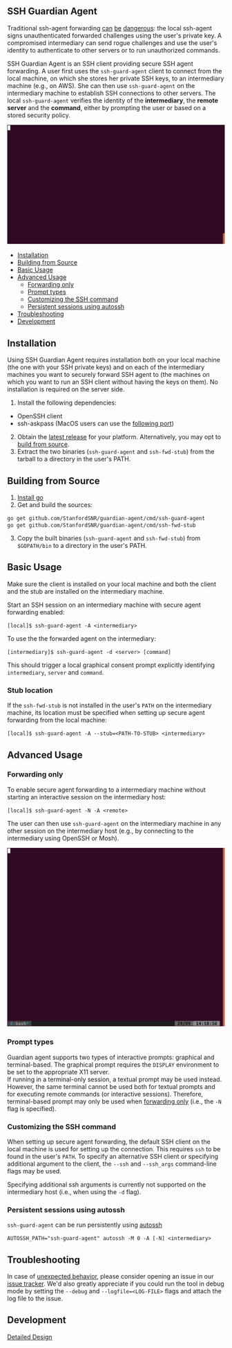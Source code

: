 ## SSH Guardian Agent

Traditional ssh-agent forwarding [can](https://heipei.github.io/2015/02/26/SSH-Agent-Forwarding-considered-harmful/) [be](https://news.ycombinator.com/item?id=9425805) [dangerous](https://lyte.id.au/2012/03/19/ssh-agent-forwarding-is-a-bug/): the local ssh-agent signs unauthenticated forwarded challenges using the user's private key. A compromised intermediary can send rogue challenges and use the user's identity to authenticate to other servers or to run unauthorized commands.

SSH Guardian Agent is an SSH client providing secure SSH agent forwarding. A user first uses the `ssh-guard-agent` client to connect from the local machine, on which she stores her private SSH keys, to an intermediary machine (e.g., on AWS). She can then use `ssh-guard-agent` on the intermediary machine to establish SSH connections to other servers. The local `ssh-guard-agent` verifies the identity of the **intermediary**, the **remote server** and the **command**, either by prompting the user or based on a stored security policy.

![Example](animation.gif)

* [Installation](#installation)
* [Building from Source](#building-from-source)
* [Basic Usage](#basic-usage)
* [Advanced Usage](#advanced-usage)
  * [Forwarding only](#forwarding-only)
  * [Prompt types](#prompt-types)
  * [Customizing the SSH command](#customizing-the-ssh-command)
  * [Persistent sessions using autossh](#persistent-sessions-using-autossh)
* [Troubleshooting](#troubleshooting)
* [Development](#development)


## Installation
Using SSH Guardian Agent requires installation both on your local machine (the one with your SSH private keys) and on each of the intermediary machines you want to securely forward SSH agent to (the machines on which you want to run an SSH client without having the keys on them). No installation is required on the server side.

1. Install the following dependencies:
  * OpenSSH client
  * ssh-askpass (MacOS users can use the [following port](https://github.com/theseal/ssh-askpass))
2. Obtain the [latest release](https://github.com/StanfordSNR/guardian-agent/releases/latest) for your platform. 
Alternatively, you may opt to [build from source](#building).
3. Extract the two binaries (`ssh-guard-agent` and `ssh-fwd-stub`) from the
   tarball to a directory in the user's PATH.

## Building from Source
1. [Install go](https://golang.org/doc/install)
2. Get and build the sources:
```
go get github.com/StanfordSNR/guardian-agent/cmd/ssh-guard-agent
go get github.com/StanfordSNR/guardian-agent/cmd/ssh-fwd-stub
```
3. Copy the built binaries (`ssh-guard-agent` and `ssh-fwd-stub`) from `$GOPATH/bin` to a directory in the user's PATH.

## Basic Usage

Make sure the client is installed on your local machine and both the client and the stub
are installed on the intermediary machine.

Start an SSH session on an intermediary machine with secure agent forwarding enabled:

```
[local]$ ssh-guard-agent -A <intermediary>
```  


To use the the forwarded agent on the intermediary:
```
[intermediary]$ ssh-guard-agent -d <server> [command]
```

This should trigger a local graphical consent prompt explicitly identifying `intermediary`, `server` and `command`.

### Stub location

If the `ssh-fwd-stub` is not installed in the user's `PATH` on the intermediary machine, its location must be specified when setting up secure agent forwarding from the local machine:

```
[local]$ ssh-guard-agent -A --stub=<PATH-TO-STUB> <intermediary>
```

## Advanced Usage

### Forwarding only
To enable secure agent forwarding to a intermediary machine without starting an interactive session on the intermediary host:

```
[local]$ ssh-guard-agent -N -A <remote>
```

The user can then use ``ssh-guard-agent`` on the intermediary machine in any other session on the intermediary host (e.g., by connecting to the intermediary using OpenSSH or Mosh).

![Example](animationN.gif)

### Prompt types

Guardian agent supports two types of interactive prompts: graphical and terminal-based.
The graphical prompt requires the `DISPLAY` environment to be set to the appropriate X11 server.  
If running in a terminal-only session, a textual prompt may be used instead. However, the same terminal cannot be used both for textual prompts and for executing remote commands (or interactive sessions).
Therefore, terminal-based prompt may only be used when [forwarding only](#forwarding-only) (i.e., the `-N` flag is specified).

### Customizing the SSH command

When setting up secure agent forwarding, the default SSH client on the local machine is used for setting up the connection. This requires `ssh` to be found in the user's `PATH`. To specify an alternative SSH client or specifying additional argument to the client, the `--ssh` and `--ssh_args` command-line flags may be used. 

Specifying additional ssh arguments is currently not supported on the intermediary host (i.e., when using the `-d` 
flag).  

### Persistent sessions using autossh
`ssh-guard-agent` can be run persistently using [autossh](https://linux.die.net/man/1/autossh)

```
AUTOSSH_PATH="ssh-guard-agent" autossh -M 0 -A [-N] <intermediary>
```

## Troubleshooting

In case of [unexpected behavior](https://en.wikipedia.org/wiki/Bug_(software)), please consider opening an issue in our [issue tracker](https://github.com/StanfordSNR/guardian-agent/issues).
We'd also greatly appreciate if you could run the tool in debug mode by setting the `--debug` and `--logfile=<LOG-FILE>` flags and attach the log file to the issue.

## Development
[Detailed Design](doc/design.md)

